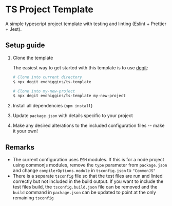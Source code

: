 # TS Project Template

A simple typescript project template with testing and linting (Eslint + Prettier + Jest).

## Setup guide

1. Clone the template

    The easiest way to get started with this template is to use [degit](https://github.com/Rich-Harris/degit):

    ```sh
    # Clone into current directory
    $ npx degit evdhiggins/ts-template

    # Clone into my-new-project
    $ npx degit evdhiggins/ts-template my-new-project
    ```

2. Install all dependencies (`npm install`)
3. Update `package.json` with details specific to your project
4. Make any desired alterations to the included configuration files -- make it your own!

## Remarks

-   The current configuration uses `ESM` modules. If this is for a node project using commonjs modules, remove the `type` parameter from `package.json` and change `compilerOptions.module` in `tsconfig.json` to `"CommonJS"`
-   There is a separate `tsconfig` file so that the test files are run and linted correctly but not included in the build output. If you want to include the test files build, the `tsconfig.build.json` file can be removed and the `build` command in `package.json` can be updated to point at the only remaining `tsconfig`
